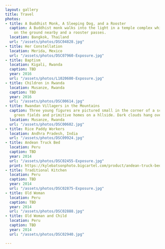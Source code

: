 ```yaml
---
layout: gallery
title: Travel
photos:
- title: A Buddhist Monk, A Sleeping Dog, and a Rooster
  caption: A Buddhist monk walks into the light in a temple complex while a dog sleeps
    on the ground nearby and a rooster passes.
  location: Bangkok, Thailand
  url: "/assets/photos/DSC04828.jpg"
- title: Her Constellation
  location: Merida, Mexico
  url: "/assets/photos/DSC07960-Exposure.jpg"
- title: Baptism
  location: Kigali, Rwanda
  caption: TBD
  year: 2016
  url: "/assets/photos/L1020600-Exposure.jpg"
- title: Children in Rwanda
  location: Musanze, Rwanda
  caption: TBD
  year: 2016
  url: "/assets/photos/DSC00614.jpg"
- title: Rwandan Villagers in the Mountains
  caption: Three young figures are pictured small in the corner of a scene amongst
    green fields and primitive homes on a hllside. Dark clouds hang overhead.
  location: Musanze, Rwanda
  url: "/assets/photos/DSC00602.jpg"
- title: Rice Paddy Workers
  location: Andhra Pradesh, India
  url: "/assets/photos/DSC09924.jpg"
- title: Andean Truck Bed
  location: Peru
  caption: TBD
  year: 2014
  url: "/assets/photos/DSC02455-Exposure.jpg"
  print: https://kylebatsonphoto.bigcartel.com/product/andean-truck-bed
- title: Traditional Kitchen
  location: Peru
  caption: TBD
  year: 2014
  url: "/assets/photos/DSC02875-Exposure.jpg"
- title: Old Woman
  location: Peru
  caption: TBD
  year: 2014
  url: "/assets/photos/DSC02888.jpg"
- title: Old Woman and Child
  location: Peru
  caption: TBD
  year: 2014
  url: "/assets/photos/DSC02940.jpg"

---
```

